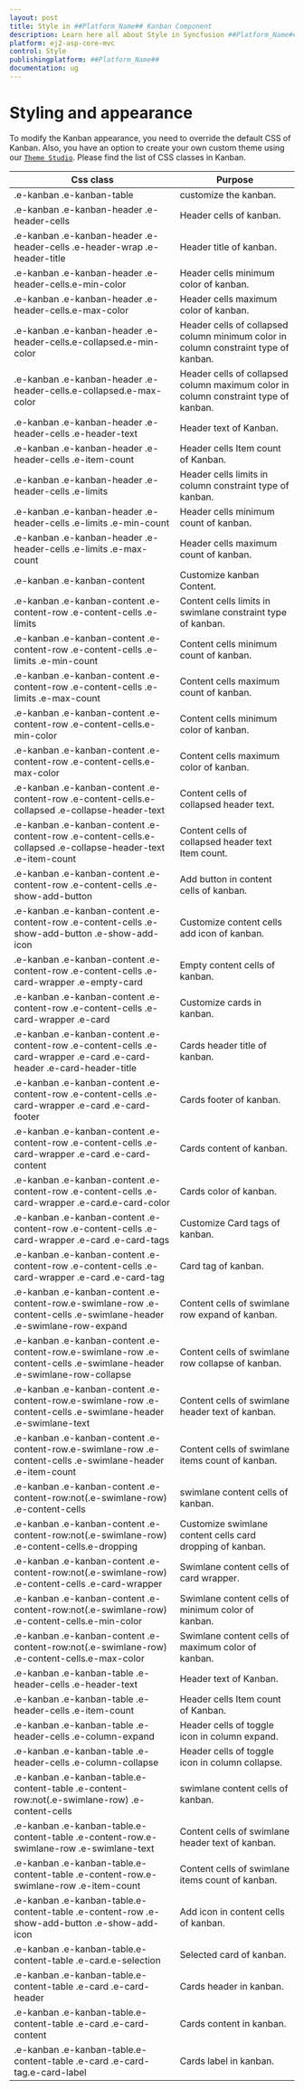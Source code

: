 ```yaml
---
layout: post
title: Style in ##Platform_Name## Kanban Component
description: Learn here all about Style in Syncfusion ##Platform_Name## Kanban component and more.
platform: ej2-asp-core-mvc
control: Style
publishingplatform: ##Platform_Name##
documentation: ug
---
```


# Styling and appearance

To modify the Kanban appearance, you need to override the default CSS of Kanban. Also, you have an option to create your own custom theme using our [`Theme Studio`](https://ej2.syncfusion.com/themestudio/?theme=material). Please find the list of CSS classes in Kanban.

| Css class | Purpose |
|-------|---------|
| .e-kanban .e-kanban-table | customize the kanban. |
| .e-kanban .e-kanban-header .e-header-cells | Header cells of kanban. |
| .e-kanban .e-kanban-header .e-header-cells .e-header-wrap .e-header-title | Header title of kanban. |
| .e-kanban .e-kanban-header .e-header-cells.e-min-color | Header cells minimum color of kanban. |
| .e-kanban .e-kanban-header .e-header-cells.e-max-color | Header cells maximum color of kanban. |
| .e-kanban .e-kanban-header .e-header-cells.e-collapsed.e-min-color | Header cells of collapsed column minimum color in column constraint type of kanban. |
| .e-kanban .e-kanban-header .e-header-cells.e-collapsed.e-max-color | Header cells of collapsed column maximum color in column constraint type of kanban. |
| .e-kanban .e-kanban-header .e-header-cells .e-header-text | Header text of Kanban. |
| .e-kanban .e-kanban-header .e-header-cells .e-item-count | Header cells Item count of Kanban. |
| .e-kanban .e-kanban-header .e-header-cells .e-limits | Header cells limits in column constraint type of kanban. |
| .e-kanban .e-kanban-header .e-header-cells .e-limits .e-min-count | Header cells minimum count of kanban. |
| .e-kanban .e-kanban-header .e-header-cells .e-limits .e-max-count | Header cells maximum count of kanban. |
| .e-kanban .e-kanban-content | Customize kanban Content. |
| .e-kanban .e-kanban-content .e-content-row .e-content-cells .e-limits | Content cells limits in swimlane constraint type of kanban. |
| .e-kanban .e-kanban-content .e-content-row .e-content-cells .e-limits .e-min-count | Content cells minimum count of kanban. |
| .e-kanban .e-kanban-content .e-content-row .e-content-cells .e-limits .e-max-count | Content cells maximum count of kanban. |
| .e-kanban .e-kanban-content .e-content-row .e-content-cells.e-min-color | Content cells minimum color of kanban. |
| .e-kanban .e-kanban-content .e-content-row .e-content-cells.e-max-color | Content cells maximum color of kanban. |
| .e-kanban .e-kanban-content .e-content-row .e-content-cells.e-collapsed .e-collapse-header-text | Content cells of collapsed header text. |
| .e-kanban .e-kanban-content .e-content-row .e-content-cells.e-collapsed .e-collapse-header-text .e-item-count | Content cells of collapsed header text Item count. |
| .e-kanban .e-kanban-content .e-content-row .e-content-cells .e-show-add-button | Add button in content cells of kanban. |
| .e-kanban .e-kanban-content .e-content-row .e-content-cells .e-show-add-button .e-show-add-icon | Customize content cells add icon of kanban. |
| .e-kanban .e-kanban-content .e-content-row .e-content-cells .e-card-wrapper .e-empty-card | Empty content cells of kanban. |
| .e-kanban .e-kanban-content .e-content-row .e-content-cells .e-card-wrapper .e-card | Customize cards in kanban. |
| .e-kanban .e-kanban-content .e-content-row .e-content-cells .e-card-wrapper .e-card .e-card-header .e-card-header-title | Cards header title of kanban. |
| .e-kanban .e-kanban-content .e-content-row .e-content-cells .e-card-wrapper .e-card .e-card-footer | Cards footer of kanban. |
| .e-kanban .e-kanban-content .e-content-row .e-content-cells .e-card-wrapper .e-card .e-card-content | Cards content of kanban. |
| .e-kanban .e-kanban-content .e-content-row .e-content-cells .e-card-wrapper .e-card.e-card-color | Cards color of kanban. |
| .e-kanban .e-kanban-content .e-content-row .e-content-cells .e-card-wrapper .e-card .e-card-tags | Customize Card tags of kanban. |
| .e-kanban .e-kanban-content .e-content-row .e-content-cells .e-card-wrapper .e-card .e-card-tag | Card tag of kanban. |
| .e-kanban .e-kanban-content .e-content-row.e-swimlane-row .e-content-cells .e-swimlane-header .e-swimlane-row-expand | Content cells of swimlane row expand of kanban. |
| .e-kanban .e-kanban-content .e-content-row.e-swimlane-row .e-content-cells .e-swimlane-header .e-swimlane-row-collapse | Content cells of swimlane row collapse of kanban. |
| .e-kanban .e-kanban-content .e-content-row.e-swimlane-row .e-content-cells .e-swimlane-header .e-swimlane-text | Content cells of swimlane header text of kanban. |
| .e-kanban .e-kanban-content .e-content-row.e-swimlane-row .e-content-cells .e-swimlane-header .e-item-count | Content cells of swimlane items count of kanban. |
| .e-kanban .e-kanban-content .e-content-row:not(.e-swimlane-row) .e-content-cells | swimlane content cells of kanban. |
| .e-kanban .e-kanban-content .e-content-row:not(.e-swimlane-row) .e-content-cells.e-dropping | Customize swimlane content cells card dropping of kanban. |
| .e-kanban .e-kanban-content .e-content-row:not(.e-swimlane-row) .e-content-cells .e-card-wrapper | Swimlane content cells of card wrapper. |
| .e-kanban .e-kanban-content .e-content-row:not(.e-swimlane-row) .e-content-cells.e-min-color | Swimlane content cells of minimum color of kanban. |
| .e-kanban .e-kanban-content .e-content-row:not(.e-swimlane-row) .e-content-cells.e-max-color | Swimlane content cells of maximum color of kanban. |Customize the kanban CSS theme. Please find the list of CSS classes in Kanban.| .e-kanban .e-kanban-table .e-header-cells | Header cells of kanban. |
| .e-kanban .e-kanban-table .e-header-cells .e-header-text | Header text of Kanban. |
| .e-kanban .e-kanban-table .e-header-cells .e-item-count | Header cells Item count of Kanban. |
| .e-kanban .e-kanban-table .e-header-cells .e-column-expand | Header cells of toggle icon in column expand. |
| .e-kanban .e-kanban-table .e-header-cells .e-column-collapse | Header cells of toggle icon in column collapse. |
| .e-kanban .e-kanban-table.e-content-table .e-content-row:not(.e-swimlane-row) .e-content-cells | swimlane content cells of kanban. |
| .e-kanban .e-kanban-table.e-content-table .e-content-row.e-swimlane-row .e-swimlane-text | Content cells of swimlane header text of kanban.|
| .e-kanban .e-kanban-table.e-content-table .e-content-row.e-swimlane-row .e-item-count | Content cells of swimlane items count of kanban. |
| .e-kanban .e-kanban-table.e-content-table .e-content-row .e-show-add-button .e-show-add-icon | Add icon in content cells of kanban. |
| .e-kanban .e-kanban-table.e-content-table .e-card.e-selection | Selected card of kanban.|
| .e-kanban .e-kanban-table.e-content-table .e-card .e-card-header | Cards header in kanban. |
| .e-kanban .e-kanban-table.e-content-table .e-card .e-card-content | Cards content in kanban. |
| .e-kanban .e-kanban-table.e-content-table .e-card .e-card-tag.e-card-label | Cards label in kanban. |